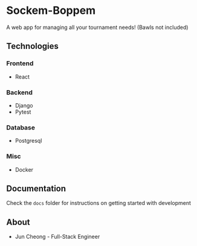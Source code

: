 # Sockem-Boppem
A web app for managing all your tournament needs! (Bawls not included)

## Technologies

### Frontend
* React

### Backend
* Django
* Pytest

### Database
* Postgresql

### Misc
* Docker

## Documentation
Check the ```docs``` folder for instructions on getting started with development

## About
* Jun Cheong - Full-Stack Engineer